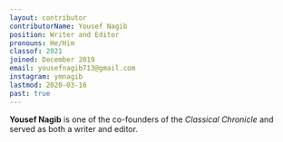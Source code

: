 ```yaml
---
layout: contributor
contributorName: Yousef Nagib
position: Writer and Editor
pronouns: He/Him
classof: 2021
joined: December 2019
email: yousefnagib713@gmail.com
instagram: ymnagib
lastmod: 2020-03-16
past: true
---
```

**Yousef Nagib** is one of the co-founders of the *Classical Chronicle* and served as both a writer and editor.
